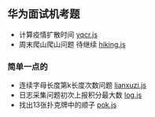 ## 华为面试机考题
- 计算疫情扩散时间 [yqcr.js](./yqcr.js)
- 周末爬山爬山问题 待继续 [hiking.js](hiking.js)

### 简单一点的
- 连续字母长度第k长度次数问题 [lianxuzi.js](./lianxuzi.js)
- 日志采集问题初次上报积分最大数 [log.js](./log.js)
- 找出13张扑克牌中的顺子 [pok.js](./pok.js)
